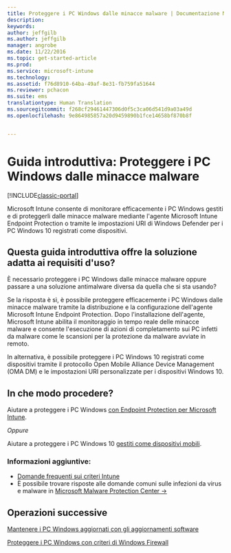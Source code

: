 ```yaml
---
title: Proteggere i PC Windows dalle minacce malware | Documentazione Microsoft
description: 
keywords: 
author: jeffgilb
ms.author: jeffgilb
manager: angrobe
ms.date: 11/22/2016
ms.topic: get-started-article
ms.prod: 
ms.service: microsoft-intune
ms.technology: 
ms.assetid: f76d8910-64ba-49af-8e31-fb759fa51644
ms.reviewer: pchacon
ms.suite: ems
translationtype: Human Translation
ms.sourcegitcommit: f268cf29461447306d0f5c3ca06d541d9a03a49d
ms.openlocfilehash: 9e864985857a20d9459890b1fce14658bf870b8f


---
```


# <a name="quick-start-guide-protect-windows-pcs-against-malware-threats"></a>Guida introduttiva: Proteggere i PC Windows dalle minacce malware

[!INCLUDE[classic-portal](../includes/classic-portal.md)]

Microsoft Intune consente di monitorare efficacemente i PC Windows gestiti e di proteggerli dalle minacce malware mediante l'agente Microsoft Intune Endpoint Protection o tramite le impostazioni URI di Windows Defender per i PC Windows 10 registrati come dispositivi.

## <a name="is-this-quick-start-guide-right-for-me"></a>Questa guida introduttiva offre la soluzione adatta ai requisiti d'uso?
È necessario proteggere i PC Windows dalle minacce malware oppure passare a una soluzione antimalware diversa da quella che si sta usando?

Se la risposta è sì, è possibile proteggere efficacemente i PC Windows dalle minacce malware tramite la distribuzione e la configurazione dell'agente Microsoft Intune Endpoint Protection. Dopo l'installazione dell'agente, Microsoft Intune abilita il monitoraggio in tempo reale delle minacce malware e consente l'esecuzione di azioni di completamento sui PC infetti da malware come le scansioni per la protezione da malware avviate in remoto.

In alternativa, è possibile proteggere i PC Windows 10 registrati come dispositivi tramite il protocollo Open Mobile Alliance Device Management (OMA DM) e le impostazioni URI personalizzate per i dispositivi Windows 10.

## <a name="how-do-i-do-it"></a>In che modo procedere?
Aiutare a proteggere i PC Windows [con Endpoint Protection per Microsoft Intune](/intune/deploy-use/help-secure-windows-pcs-with-endpoint-protection-for-microsoft-intune).

*Oppure*

Aiutare a proteggere i PC Windows 10 [gestiti come dispositivi mobili](/intune/deploy-use/windows-10-policy-settings-in-microsoft-intune).


### <a name="additional-information"></a>Informazioni aggiuntive:
- [Domande frequenti sui criteri Intune](/intune/deploy-use/manage-settings-and-features-on-your-devices-with-microsoft-intune-policies#frequently-asked-questions-about-intune-policies)
- È possibile trovare risposte alle domande comuni sulle infezioni da virus e malware in <a href="https://www.microsoft.com/security/portal/mmpc/" target="_blank"> Microsoft Malware Protection Center &rarr;</a>


## <a name="what-should-i-do-next"></a>Operazioni successive
[Mantenere i PC Windows aggiornati con gli aggiornamenti software](/intune/deploy-use/keep-windows-pcs-up-to-date-with-software-updates-in-microsoft-intune)

[Proteggere i PC Windows con criteri di Windows Firewall](/intune/deploy-use/help-protect-windows-pcs-using-windows-firewall-policies-in-microsoft-intune)



<!--HONumber=Dec16_HO3-->


